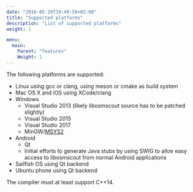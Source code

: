 ```yaml
---
date: "2016-05-29T19:40:58+02:00"
title: "Supported platforms"
description: "List of supported platforms"
weight: 1

menu:
  main:
    Parent: "features"
    Weight: 1
---
```


The following platforms are supported:

* Linux using gcc or clang, using meson or cmake as build system
* Mac OS X and iOS using XCode/clang
* Windows
  * Visual Studio 2013 (likely libosmscout source has to be patched slightly)
  * Visual Studio 2015
  * Visual Studio 2017
  * MinGW/[MSYS2](https://sourceforge.net/projects/msys2/)
* Android 
  * Qt
  * Initial efforts to generate Java stubs by using SWIG to alloe easy access
    to libosmscout from normal Android applications
* Sailfish OS using Qt backend
* Ubuntu phone using Qt backend

The compiler must at least support C++14.
